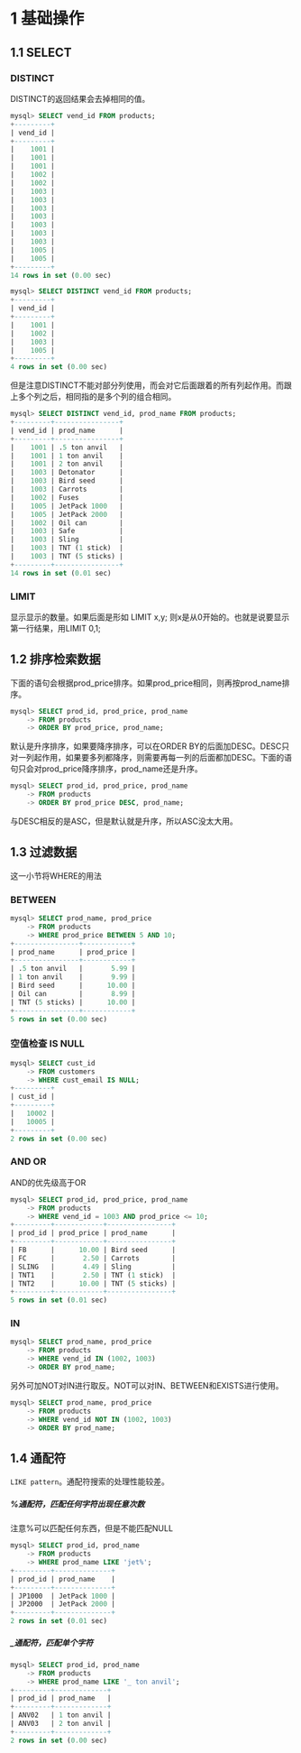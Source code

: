 # 1 基础操作

## 1.1 SELECT

### DISTINCT

DISTINCT的返回结果会去掉相同的值。

```sql
mysql> SELECT vend_id FROM products;
+---------+
| vend_id |
+---------+
|    1001 |
|    1001 |
|    1001 |
|    1002 |
|    1002 |
|    1003 |
|    1003 |
|    1003 |
|    1003 |
|    1003 |
|    1003 |
|    1003 |
|    1005 |
|    1005 |
+---------+
14 rows in set (0.00 sec)

mysql> SELECT DISTINCT vend_id FROM products;
+---------+
| vend_id |
+---------+
|    1001 |
|    1002 |
|    1003 |
|    1005 |
+---------+
4 rows in set (0.00 sec)
```

但是注意DISTINCT不能对部分列使用，而会对它后面跟着的所有列起作用。而跟上多个列之后，相同指的是多个列的组合相同。

```sql
mysql> SELECT DISTINCT vend_id, prod_name FROM products;
+---------+----------------+
| vend_id | prod_name      |
+---------+----------------+
|    1001 | .5 ton anvil   |
|    1001 | 1 ton anvil    |
|    1001 | 2 ton anvil    |
|    1003 | Detonator      |
|    1003 | Bird seed      |
|    1003 | Carrots        |
|    1002 | Fuses          |
|    1005 | JetPack 1000   |
|    1005 | JetPack 2000   |
|    1002 | Oil can        |
|    1003 | Safe           |
|    1003 | Sling          |
|    1003 | TNT (1 stick)  |
|    1003 | TNT (5 sticks) |
+---------+----------------+
14 rows in set (0.01 sec)
```

### LIMIT

显示显示的数量。如果后面是形如 LIMIT x,y; 则x是从0开始的。也就是说要显示第一行结果，用LIMIT 0,1;

## 1.2 排序检索数据

下面的语句会根据prod_price排序。如果prod_price相同，则再按prod_name排序。

```sql
mysql> SELECT prod_id, prod_price, prod_name
    -> FROM products
    -> ORDER BY prod_price, prod_name;
```

默认是升序排序，如果要降序排序，可以在ORDER BY的后面加DESC。DESC只对一列起作用，如果要多列都降序，则需要再每一列的后面都加DESC。下面的语句只会对prod_price降序排序，prod_name还是升序。

```sql
mysql> SELECT prod_id, prod_price, prod_name
    -> FROM products
    -> ORDER BY prod_price DESC, prod_name;
```

与DESC相反的是ASC，但是默认就是升序，所以ASC没太大用。

## 1.3 过滤数据

这一小节将WHERE的用法

### BETWEEN

```sql
mysql> SELECT prod_name, prod_price
    -> FROM products
    -> WHERE prod_price BETWEEN 5 AND 10;
+----------------+------------+
| prod_name      | prod_price |
+----------------+------------+
| .5 ton anvil   |       5.99 |
| 1 ton anvil    |       9.99 |
| Bird seed      |      10.00 |
| Oil can        |       8.99 |
| TNT (5 sticks) |      10.00 |
+----------------+------------+
5 rows in set (0.00 sec)
```

### 空值检查 IS NULL

```sql
mysql> SELECT cust_id 
    -> FROM customers
    -> WHERE cust_email IS NULL;
+---------+
| cust_id |
+---------+
|   10002 |
|   10005 |
+---------+
2 rows in set (0.00 sec)
```

### AND OR

AND的优先级高于OR

```sql
mysql> SELECT prod_id, prod_price, prod_name
    -> FROM products
    -> WHERE vend_id = 1003 AND prod_price <= 10;
+---------+------------+----------------+
| prod_id | prod_price | prod_name      |
+---------+------------+----------------+
| FB      |      10.00 | Bird seed      |
| FC      |       2.50 | Carrots        |
| SLING   |       4.49 | Sling          |
| TNT1    |       2.50 | TNT (1 stick)  |
| TNT2    |      10.00 | TNT (5 sticks) |
+---------+------------+----------------+
5 rows in set (0.01 sec)
```

### IN

```sql
mysql> SELECT prod_name, prod_price
    -> FROM products
    -> WHERE vend_id IN (1002, 1003)
    -> ORDER BY prod_name;
```

另外可加NOT对IN进行取反。NOT可以对IN、BETWEEN和EXISTS进行使用。

```sql
mysql> SELECT prod_name, prod_price
    -> FROM products
    -> WHERE vend_id NOT IN (1002, 1003)
    -> ORDER BY prod_name;
```

## 1.4 通配符

`LIKE pattern`。通配符搜索的处理性能较差。

##### %通配符，匹配任何字符出现任意次数

注意%可以匹配任何东西，但是不能匹配NULL

```sql
mysql> SELECT prod_id, prod_name
    -> FROM products
    -> WHERE prod_name LIKE 'jet%';
+---------+--------------+
| prod_id | prod_name    |
+---------+--------------+
| JP1000  | JetPack 1000 |
| JP2000  | JetPack 2000 |
+---------+--------------+
2 rows in set (0.01 sec)
```

##### _通配符，匹配单个字符

```sql
mysql> SELECT prod_id, prod_name
    -> FROM products
    -> WHERE prod_name LIKE '_ ton anvil';
+---------+-------------+
| prod_id | prod_name   |
+---------+-------------+
| ANV02   | 1 ton anvil |
| ANV03   | 2 ton anvil |
+---------+-------------+
2 rows in set (0.00 sec)
```


